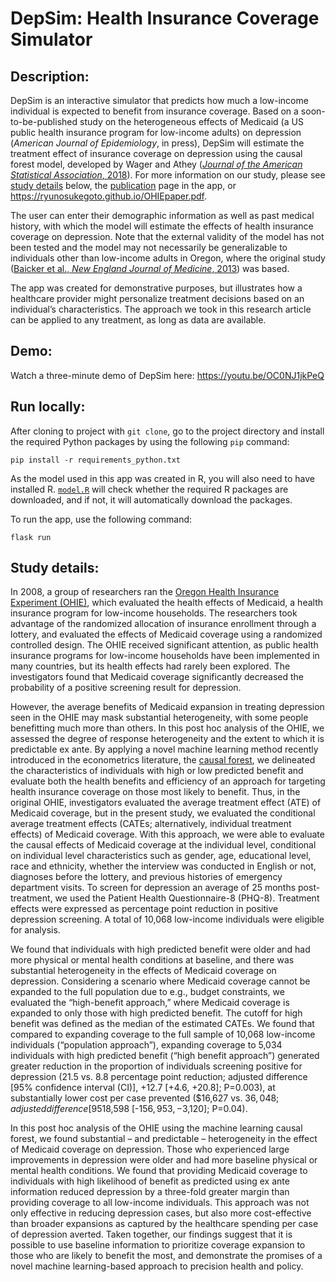 # DepSim: Health Insurance Coverage Simulator
## Description:
DepSim is an interactive simulator that predicts how much a low-income individual is expected to benefit from insurance coverage. Based on a soon-to-be-published study on the heterogeneous effects of Medicaid (a US public health insurance program for low-income adults) on depression (<i>American Journal of Epidemiology</i>, in press), DepSim will estimate the treatment effect of insurance coverage on depression using the causal forest model, developed by Wager and Athey (<a href="https://www.tandfonline.com/doi/abs/10.1080/01621459.2017.1319839?journalCode=uasa20" target="_blank"><i>Journal of the American Statistical Association</i>, 2018</a>). For more information on our study, please see [study details](#study-details) below, the <a href="templates/publication.html" target="_blank">publication</a> page in the app, or https://ryunosukegoto.github.io/OHIEpaper.pdf.

The user can enter their demographic information as well as past medical history, with which the model will estimate the effects of health insurance coverage on depression. Note that the external validity of the model has not been tested and the model may not necessarily be generalizable to individuals other than low-income adults in Oregon, where the original study (<a href="https://www.nejm.org/doi/full/10.1056/NEJMsa1212321" target="_blank">Baicker et al., <i>New England Journal of Medicine</i>, 2013</a>) was based.

The app was created for demonstrative purposes, but illustrates how a healthcare provider might personalize treatment decisions based on an individual’s characteristics. The approach we took in this research article can be applied to any treatment, as long as data are available.

## Demo:
Watch a three-minute demo of DepSim here: <a href="https://youtu.be/OC0NJ1jkPeQ" target="_blank">https://youtu.be/OC0NJ1jkPeQ</a>

## Run locally:
After cloning to project with ```git clone```, go to the project directory and install the required Python packages by using the following ```pip``` command:
```
pip install -r requirements_python.txt
```

As the model used in this app was created in R, you will also need to have installed R. <a href="model.R">```model.R```</a> will check whether the required R packages are downloaded, and if not, it will automatically download the packages.

To run the app, use the following command:
```
flask run
```

## Study details:
In 2008, a group of researchers ran the <a href="https://www.nejm.org/doi/full/10.1056/NEJMsa1212321">Oregon Health Insurance Experiment (OHIE)</a>, which evaluated the health effects of Medicaid, a health insurance program for low-income households. The researchers took advantage of the randomized allocation of insurance enrollment through a lottery, and evaluated the effects of Medicaid coverage using a randomized controlled design. The OHIE received significant attention, as public health insurance programs for low-income households have been implemented in many countries, but its health effects had rarely been explored. The investigators found that Medicaid coverage significantly decreased the probability of a positive screening result for depression.

However, the average benefits of Medicaid expansion in treating depression seen in the OHIE may mask substantial heterogeneity, with some people benefitting much more than others. In this post hoc analysis of the OHIE, we assessed the degree of response heterogeneity and the extent to which it is predictable ex ante. By applying a novel machine learning method recently introduced in the econometrics literature, the <a href="https://www.tandfonline.com/doi/abs/10.1080/01621459.2017.1319839?journalCode=uasa20">causal forest</a>, we delineated the characteristics of individuals with high or low predicted benefit and evaluate both the health benefits and efficiency of an approach for targeting health insurance coverage on those most likely to benefit. Thus, in the original OHIE, investigators evaluated the average treatment effect (ATE) of Medicaid coverage, but in the present study, we evaluated the conditional average treatment effects (CATEs; alternatively, individual treatment effects) of Medicaid coverage. With this approach, we were able to evaluate the causal effects of Medicaid coverage at the individual level, conditional on individual level characteristics such as gender, age, educational level, race and ethnicity, whether the interview was conducted in English or not, diagnoses before the lottery, and previous histories of emergency department visits. To screen for depression an average of 25 months post-treatment, we used the Patient Health Questionnaire-8 (PHQ-8). Treatment effects were expressed as percentage point reduction in positive depression screening. A total of 10,068 low-income individuals were eligible for analysis.

We found that individuals with high predicted benefit were older and had more physical or mental health conditions at baseline, and there was substantial heterogeneity in the effects of Medicaid coverage on depression. Considering a scenario where Medicaid coverage cannot be expanded to the full population due to e.g., budget constraints, we evaluated the “high-benefit approach,” where Medicaid coverage is expanded to only those with high predicted benefit. The cutoff for high benefit was defined as the median of the estimated CATEs. We found that compared to expanding coverage to the full sample of 10,068 low-income individuals (“population approach”), expanding coverage to 5,034 individuals with high predicted benefit (“high benefit approach”) generated greater reduction in the proportion of individuals screening positive for depression (21.5 vs. 8.8 percentage point reduction; adjusted difference [95% confidence interval (CI)], +12.7 [+4.6, +20.8]; P=0.003), at substantially lower cost per case prevented ($16,627 vs. $36,048; adjusted difference [95%CI], -$18,598 [-$156,953, -$3,120]; P=0.04).

In this post hoc analysis of the OHIE using the machine learning causal forest, we found substantial – and predictable – heterogeneity in the effect of Medicaid coverage on depression. Those who experienced large improvements in depression were older and had more baseline physical or mental health conditions. We found that providing Medicaid coverage to individuals with high likelihood of benefit as predicted using ex ante information reduced depression by a three-fold greater margin than providing coverage to all low-income individuals. This approach was not only effective in reducing depression cases, but also more cost-effective than broader expansions as captured by the healthcare spending per case of depression averted. Taken together, our findings suggest that it is possible to use baseline information to prioritize coverage expansion to those who are likely to benefit the most, and demonstrate the promises of a novel machine learning-based approach to precision health and policy.